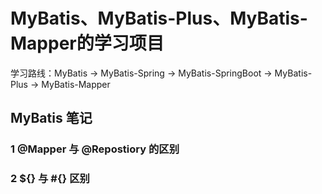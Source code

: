 # MyBatis、MyBatis-Plus、MyBatis-Mapper的学习项目

学习路线：MyBatis → MyBatis-Spring → MyBatis-SpringBoot → MyBatis-Plus → MyBatis-Mapper

## MyBatis 笔记
### 1 @Mapper 与 @Repostiory 的区别
### 2 ${} 与 #{} 区别